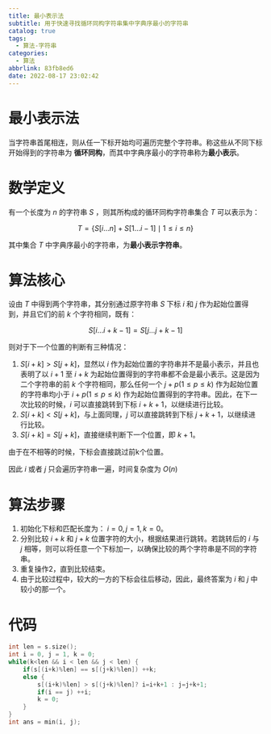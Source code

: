 ```yaml
---
title: 最小表示法
subtitle: 用于快速寻找循环同构字符串集中字典序最小的字符串
catalog: true
tags: 
  - 算法-字符串
categories:
  - 算法
abbrlink: 83fb8ed6
date: 2022-08-17 23:02:42
---
```

# 最小表示法

当字符串首尾相连，则从任一下标开始均可遍历完整个字符串。称这些从不同下标开始得到的字符串为 **循环同构**，而其中字典序最小的字符串称为**最小表示**。

# 数学定义

有一个长度为 $n$ 的字符串 $S$ ，则其所构成的循环同构字符串集合 $T$ 可以表示为：

$$
T = \{ S[ i...n ] + S [ 1...i-1 ] \mid 1\le i\le n \}
$$

其中集合 $T$ 中字典序最小的字符串，为**最小表示字符串**。

# 算法核心

设由 $T$ 中得到两个字符串，其分别通过原字符串 $S$ 下标 $i$ 和 $j$ 作为起始位置得到，并且它们的前 $k$ 个字符相同，既有：

$$
S[i...i+k-1]=S[j...j+k-1]
$$

则对于下一个位置的判断有三种情况：

1. $S[i+k]>S[j+k]$，显然以 $i$ 作为起始位置的字符串并不是最小表示，并且也表明了以 $i+1$ 至 $i+k$ 为起始位置得到的字符串都不会是最小表示。这是因为二个字符串的前 $k$ 个字符相同，那么任何一个 $j+p (1 \le p \le k)$ 作为起始位置的字符串均小于 $i+p (1 \le p \le k)$ 作为起始位置得到的字符串。因此，在下一次比较的时候，$i$ 可以直接跳转到下标 $i+k+1$，以继续进行比较。
2. $S[i+k]<S[j+k]$，与上面同理，$j$ 可以直接跳转到下标 $j+k+1$，以继续进行比较。
3. $S[i+k]=S[j+k]$，直接继续判断下一个位置，即 $k+1$。

由于在不相等的时候，下标会直接跳过前k个位置。

因此 $i$ 或者 $j$ 只会遍历字符串一遍，时间复杂度为 $O(n)$  

# 算法步骤

1. 初始化下标和匹配长度为： $i=0, j=1, k=0$。
2. 分别比较 $i+k$ 和 $j+k$ 位置字符的大小，根据结果进行跳转。若跳转后的 $i$ 与 $j$ 相等，则可以将任意一个下标加一，以确保比较的两个字符串是不同的字符串。
3. 重复操作2，直到比较结束。
4. 由于比较过程中，较大的一方的下标会往后移动，因此，最终答案为 $i$ 和 $j$ 中较小的那一个。

# 代码

```cpp
int len = s.size();
int i = 0, j = 1, k = 0;
while(k<len && i < len && j < len) {
    if(s[(i+k)%len] == s[(j+k)%len]) ++k;
    else {
        s[(i+k)%len] > s[(j+k)%len]? i=i+k+1 : j=j+k+1;
        if(i == j) ++i;
        k = 0;
    }
}
int ans = min(i, j);
```
